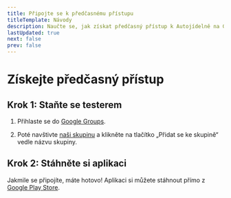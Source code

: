 ```yaml
---
title: Připojte se k předčasnému přístupu
titleTemplate: Návody
description: Naučte se, jak získat předčasný přístup k Autojídelně na Google Play Store.
lastUpdated: true
next: false
prev: false
---
```


<script setup>
  import EarlyAccessAndroidImages from '@theme/components/EarlyAccessAndroidImages.vue'
</script>

# Získejte předčasný přístup

## Krok 1: Staňte se testerem

1. Přihlaste se do [Google Groups](https://groups.google.com/).

2. Poté navštivte [naši skupinu](https://groups.google.com/a/appelevate.cz/g/autojidelna) a klikněte na tlačítko „Přidat se ke skupině“ vedle názvu skupiny.

<EarlyAccessAndroidImages />

## Krok 2: Stáhněte si aplikaci

Jakmile se připojíte, máte hotovo! Aplikaci si můžete stáhnout přímo z [Google Play Store](https://play.google.com/store/apps/details?id=cz.appelevate.autojidelna).
